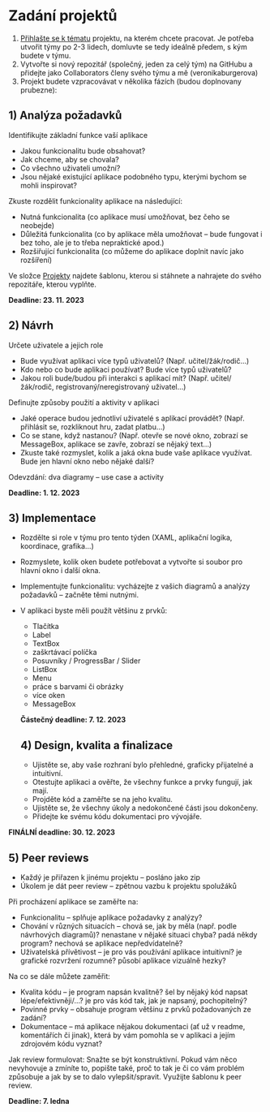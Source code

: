 # Zadání projektů

1. [Přihlašte se k tématu](https://is.muni.cz/tudle/fqhs) projektu, na kterém chcete pracovat. Je potřeba utvořit týmy po 2-3 lidech, domluvte se tedy ideálně předem, s kým budete v týmu.
2. Vytvořte si nový repozitář (společný, jeden za celý tým) na GitHubu a přidejte jako Collaborators členy svého týmu a mě (veronikaburgerova)
3. Projekt budete vzpracovávat v několika fázích (budou doplnovany prubezne):

## 1) Analýza požadavků

Identifikujte základní funkce vaší aplikace
  - Jakou funkcionalitu bude obsahovat?
  - Jak chceme, aby se chovala?
  - Co všechno uživateli umožní?
  - Jsou nějaké existující aplikace podobného typu, kterými bychom se mohli inspirovat?

Zkuste rozdělit funkcionality aplikace na následující:
  - Nutná funkcionalita (co aplikace musí umožňovat, bez čeho se neobejde)
  - Důležitá funkcionalita (co by aplikace měla umožňovat – bude fungovat i bez toho, ale je to třeba nepraktické apod.)
  - Rozšiřující funkcionalita (co můžeme do aplikace doplnit navíc jako rozšíření)

Ve složce [Projekty](https://github.com/veronikaburgerova/EPR23/tree/main/projekty) najdete šablonu, kterou si stáhnete a nahrajete do svého repozitáře, kterou vyplňte.

**Deadline: 23. 11. 2023**

## 2) Návrh
Určete uživatele a jejich role
  - Bude využívat aplikaci více typů uživatelů? (Např. učitel/žák/rodič…)
  - Kdo nebo co bude aplikaci používat? Bude více typů uživatelů? 
  - Jakou roli bude/budou při interakci s aplikací mít? (Např. učitel/žák/rodič, registrovaný/neregistrovaný uživatel…)
    
Definujte způsoby použití a aktivity v aplikaci
  - Jaké operace budou jednotliví uživatelé s aplikací provádět? (Např. přihlásit se, rozkliknout hru, zadat platbu…)
  - Co se stane, když nastanou? (Např. otevře se nové okno, zobrazí se MessageBox, aplikace se zavře, zobrazí se nějaký text…)
  - Zkuste také rozmyslet, kolik a jaká okna bude vaše aplikace využívat. Bude jen hlavní okno nebo nějaké další?

Odevzdání: dva diagramy – use case a activity

**Deadline: 1. 12. 2023**

## 3) Implementace
- Rozdělte si role v týmu pro tento týden (XAML, aplikační logika, koordinace, grafika…)
- Rozmyslete, kolik oken budete potřebovat a vytvořte si soubor pro hlavní okno i další okna.
- Implementujte funkcionalitu: vycházejte z vašich diagramů a analýzy požadavků – začněte těmi nutnými.
- V aplikaci byste měli použít většinu z prvků:
  - Tlačítka
  - Label
  - TextBox
  - zaškrtávací políčka
  - Posuvníky / ProgressBar / Slider
  - ListBox
  - Menu
  - práce s barvami či obrázky
  - více oken
  - MessageBox
 
  **Částečný deadline: 7. 12. 2023**

  ## 4) Design, kvalita a finalizace
  - Ujistěte se, aby vaše rozhraní bylo přehledné, graficky přijatelné a intuitivní.
  - Otestujte aplikaci a ověřte, že všechny funkce a prvky fungují, jak mají.
  - Projděte kód a zaměřte se na jeho kvalitu.
  - Ujistěte se, že všechny úkoly a nedokončené části jsou dokončeny.
  - Přidejte ke svému kódu dokumentaci pro vývojáře.
 
 **FINÁLNÍ deadline: 30. 12. 2023**

 ## 5) Peer reviews
- Každý je přiřazen k jinému projektu – posláno jako zip
- Úkolem je dát peer review – zpětnou vazbu k projektu spolužáků

Při procházení aplikace se zaměřte na:
- Funkcionalitu – splňuje aplikace požadavky z analýzy?
- Chování v různých situacích –  chová se, jak by měla (např. podle návrhových diagramů)? nenastane v nějaké situaci chyba? padá někdy program? nechová se aplikace nepředvídatelně?
- Uživatelská přívětivost – je pro vás používání aplikace intuitivní? je grafické rozvržení rozumné? působí aplikace vizuálně hezky?

Na co se dále můžete zaměřit:
- Kvalita kódu – je program napsán kvalitně? šel by nějaký kód napsat lépe/efektivněji/…? je pro vás kód tak, jak je napsaný, pochopitelný?
- Povinné prvky – obsahuje program většinu z prvků požadovaných ze zadání?
- Dokumentace – má aplikace nějakou dokumentaci (ať už v readme, komentářích či jinak), která by vám pomohla se v aplikaci a jejím zdrojovém kódu vyznat?

Jak review formulovat: Snažte se být konstruktivní. Pokud vám něco nevyhovuje a zmíníte to, popište také, proč to tak je či co vám problém způsobuje a jak by se to dalo vylepšit/spravit. Využijte šablonu k peer review.

**Deadline: 7. ledna**



